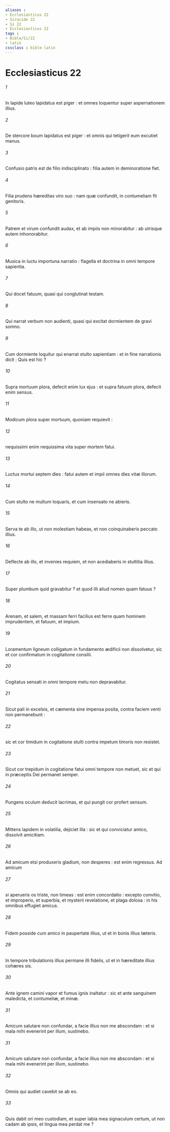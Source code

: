 ```yaml
---
aliases : 
- Ecclesiasticus 22
- Siracide 22
- Si 22
- Ecclesiasticus 22
tags : 
- Bible/Si/22
- latin
cssclass : bible-latin
---
```


# Ecclesiasticus 22

###### 1
In lapide luteo lapidatus est piger : et omnes loquentur super aspernationem illius.
###### 2
De stercore boum lapidatus est piger : et omnis qui tetigerit eum excutiet manus.
###### 3
Confusio patris est de filio indisciplinato : filia autem in deminoratione fiet.
###### 4
Filia prudens hæreditas viro suo : nam quæ confundit, in contumeliam fit genitoris.
###### 5
Patrem et virum confundit audax, et ab impiis non minorabitur : ab utrisque autem inhonorabitur.
###### 6
Musica in luctu importuna narratio : flagella et doctrina in omni tempore sapientia.
###### 7
Qui docet fatuum, quasi qui conglutinat testam.
###### 8
Qui narrat verbum non audienti, quasi qui excitat dormientem de gravi somno.
###### 9
Cum dormiente loquitur qui enarrat stulto sapientiam : et in fine narrationis dicit : Quis est hic ?
###### 10
Supra mortuum plora, defecit enim lux ejus : et supra fatuum plora, defecit enim sensus.
###### 11
Modicum plora super mortuum, quoniam requievit :
###### 12
nequissimi enim nequissima vita super mortem fatui.
###### 13
Luctus mortui septem dies : fatui autem et impii omnes dies vitæ illorum.
###### 14
Cum stulto ne multum loquaris, et cum insensato ne abieris.
###### 15
Serva te ab illo, ut non molestiam habeas, et non coinquinaberis peccato illius.
###### 16
Deflecte ab illo, et invenies requiem, et non acediaberis in stultitia illius.
###### 17
Super plumbum quid gravabitur ? et quod illi aliud nomen quam fatuus ?
###### 18
Arenam, et salem, et massam ferri facilius est ferre quam hominem imprudentem, et fatuum, et impium.
###### 19
Loramentum ligneum colligatum in fundamento ædificii non dissolvetur, sic et cor confirmatum in cogitatione consilii.
###### 20
Cogitatus sensati in omni tempore metu non depravabitur.
###### 21
Sicut pali in excelsis, et cæmenta sine impensa posita, contra faciem venti non permanebunt :
###### 22
sic et cor timidum in cogitatione stulti contra impetum timoris non resistet.
###### 23
Sicut cor trepidum in cogitatione fatui omni tempore non metuet, sic et qui in præceptis Dei permanet semper.
###### 24
Pungens oculum deducit lacrimas, et qui pungit cor profert sensum.
###### 25
Mittens lapidem in volatilia, dejiciet illa : sic et qui conviciatur amico, dissolvit amicitiam.
###### 26
Ad amicum etsi produxeris gladium, non desperes : est enim regressus. Ad amicum
###### 27
si aperueris os triste, non timeas : est enim concordatio : excepto convitio, et improperio, et superbia, et mysterii revelatione, et plaga dolosa : in his omnibus effugiet amicus.
###### 28
Fidem posside cum amico in paupertate illius, ut et in bonis illius læteris.
###### 29
In tempore tribulationis illius permane illi fidelis, ut et in hæreditate illius cohæres sis.
###### 30
Ante ignem camini vapor et fumus ignis inaltatur : sic et ante sanguinem maledicta, et contumeliæ, et minæ.
###### 31
Amicum salutare non confundar, a facie illius non me abscondam : et si mala mihi evenerint per illum, sustinebo.
###### 31
Amicum salutare non confundar, a facie illius non me abscondam : et si mala mihi evenerint per illum, sustinebo.
###### 32
Omnis qui audiet cavebit se ab eo.
###### 33
Quis dabit ori meo custodiam, et super labia mea signaculum certum, ut non cadam ab ipsis, et lingua mea perdat me ?
